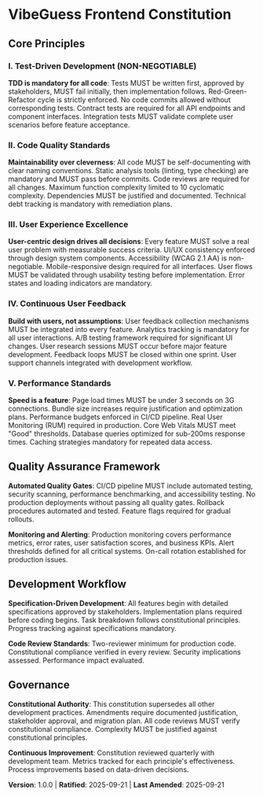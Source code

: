 <!--
Sync Impact Report - Version 1.0.0
===============================
Version change: template → 1.0.0
Added principles:
- I. Test-Driven Development (NON-NEGOTIABLE)
- II. Code Quality Standards
- III. User Experience Excellence
- IV. Continuous User Feedback
- V. Performance Standards
Added sections:
- Quality Assurance Framework
- Development Workflow
Templates requiring updates: ✅ reviewed
Follow-up TODOs: None
-->

# VibeGuess Frontend Constitution

## Core Principles

### I. Test-Driven Development (NON-NEGOTIABLE)
**TDD is mandatory for all code**: Tests MUST be written first, approved by stakeholders, 
MUST fail initially, then implementation follows. Red-Green-Refactor cycle is strictly 
enforced. No code commits allowed without corresponding tests. Contract tests are 
required for all API endpoints and component interfaces. Integration tests MUST validate 
complete user scenarios before feature acceptance.

### II. Code Quality Standards
**Maintainability over cleverness**: All code MUST be self-documenting with clear naming 
conventions. Static analysis tools (linting, type checking) are mandatory and MUST pass 
before commits. Code reviews are required for all changes. Maximum function complexity 
limited to 10 cyclomatic complexity. Dependencies MUST be justified and documented. 
Technical debt tracking is mandatory with remediation plans.

### III. User Experience Excellence
**User-centric design drives all decisions**: Every feature MUST solve a real user problem 
with measurable success criteria. UI/UX consistency enforced through design system 
components. Accessibility (WCAG 2.1 AA) is non-negotiable. Mobile-responsive design 
required for all interfaces. User flows MUST be validated through usability testing 
before implementation. Error states and loading indicators are mandatory.

### IV. Continuous User Feedback
**Build with users, not assumptions**: User feedback collection mechanisms MUST be 
integrated into every feature. Analytics tracking is mandatory for all user interactions. 
A/B testing framework required for significant UI changes. User research sessions MUST 
occur before major feature development. Feedback loops MUST be closed within one sprint. 
User support channels integrated with development workflow.

### V. Performance Standards
**Speed is a feature**: Page load times MUST be under 3 seconds on 3G connections. 
Bundle size increases require justification and optimization plans. Performance budgets 
enforced in CI/CD pipeline. Real User Monitoring (RUM) required in production. Core Web 
Vitals MUST meet "Good" thresholds. Database queries optimized for sub-200ms response 
times. Caching strategies mandatory for repeated data access.

## Quality Assurance Framework

**Automated Quality Gates**: CI/CD pipeline MUST include automated testing, security 
scanning, performance benchmarking, and accessibility testing. No production deployments 
without passing all quality gates. Rollback procedures automated and tested. Feature 
flags required for gradual rollouts.

**Monitoring and Alerting**: Production monitoring covers performance metrics, error 
rates, user satisfaction scores, and business KPIs. Alert thresholds defined for all 
critical systems. On-call rotation established for production issues.

## Development Workflow

**Specification-Driven Development**: All features begin with detailed specifications 
approved by stakeholders. Implementation plans required before coding begins. Task 
breakdown follows constitutional principles. Progress tracking against specifications 
mandatory.

**Code Review Standards**: Two-reviewer minimum for production code. Constitutional 
compliance verified in every review. Security implications assessed. Performance 
impact evaluated.

## Governance

**Constitutional Authority**: This constitution supersedes all other development practices. 
Amendments require documented justification, stakeholder approval, and migration plan. 
All code reviews MUST verify constitutional compliance. Complexity MUST be justified 
against constitutional principles.

**Continuous Improvement**: Constitution reviewed quarterly with development team. 
Metrics tracked for each principle's effectiveness. Process improvements based on 
data-driven decisions.

**Version**: 1.0.0 | **Ratified**: 2025-09-21 | **Last Amended**: 2025-09-21